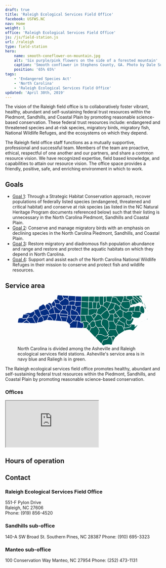 ```yaml
---
draft: true
title: 'Raleigh Ecological Services Field Office'
facebook: USFWS.NC
nav: Home
weight: 1
office: 'Raleigh Ecological Services Field Office'
js: /js/field-station.js
url: /raleigh
type: field-station
hero:
    name: smooth-coneflower-on-mountain.jpg
    alt: 'Six purple/pink flowers on the side of a forested mountain'
    caption: 'Smooth conflower in Stephens County, GA. Photo by Dale Suiter, USFWS.'
    position: '65% 65%'
tags:
    - 'Endangered Species Act'
    - 'North Carolina'
    - 'Raleigh Ecological Services Field Office'
updated: 'April 30th, 2019'
---
```


The vision of the Raleigh field office is to collaboratively foster vibrant, healthy, abundant and self-sustaining federal trust resources within the Piedmont, Sandhills, and Coastal Plain by promoting reasonable science-based conservation. These federal trust resources include: endangered and threatened species and at-risk species, migratory birds, migratory fish, National Wildlife Refuges, and the ecosystems on which they depend.

The Raleigh field office staff functions as a mutually supportive, professional and successful team. Members of the team are proactive, ethical, respectful of one another and our partners, and share a common resource vision. We have recognized expertise, field based knowledge, and capabilities to attain our resource vision. The office space provides a friendly, positive, safe, and enriching environment in which to work.

## Goals

- [Goal 1](/pdf/strategic-plan/raleigh-ecological-services-field-office-2012.pdf#page=4): Through a Strategic Habitat Conservation approach, recover populations of federally listed species (endangered, threatened and critical habitat) and conserve at risk species (as listed in the NC Natural Heritage Program documents referenced below) such that their listing is unnecessary in the North Carolina Piedmont, Sandhills and Coastal Plain.
- [Goal 2](/pdf/strategic-plan/raleigh-ecological-services-field-office-2012.pdf#page=8): Conserve and manage migratory birds with an emphasis on declining species in the North Carolina Piedmont, Sandhills, and Coastal Plain.
- [Goal 3](/pdf/strategic-plan/raleigh-ecological-services-field-office-2012.pdf#page=13): Restore migratory and diadromous fish population abundance and range and restore and protect the aquatic habitats on which they depend in North Carolina.
- [Goal 4](/pdf/strategic-plan/raleigh-ecological-services-field-office-2012.pdf#page=17): Support and assist each of the North Carolina National Wildlife Refuges in their mission to conserve and protect fish and wildlife resources.

## Service area

<figure class="center full-width">
    <svg id="north-carolina-svg" xmlns:svg="http://www.w3.org/2000/svg" x="0px" y="0px" viewBox="0 0 397.9 154.8" enable-background="new 0 0 397.9 154.8" xml:space="preserve" width="100%">
        <g id="layer1" transform="translate(-230.22626,-392.37585)">
            <path id="NC_Clay" fill="#032D82" stroke="#FFFFFF" stroke-width="1.0686" d="M257.5,468.9l11,9.5l-3-0.1l-17.4-0.6l-3.1-0.2
                L257.5,468.9"/>
            <path id="NC_Macon" fill="#032D82" stroke="#FFFFFF" stroke-width="1.0686" d="M275.8,460l9.5,18.8l-16.8-0.4l-11-9.5l1.9-5.1
                l1.1-1.7l0.3-0.2l9.9-1.2L275.8,460"/>
            <path id="NC_Transylvania" fill="#032D82" stroke="#FFFFFF" stroke-width="1.0686" d="M302.6,456l4.8,6.1l1,1.6l0.2,1.6l-0.1,2
                l0.5,3.4l0.2,0.6l0.5,0.4l-8.7,3.9l-6,0.4l-5,1.4l4.5-14.5L302.6,456"/>
            <path id="NC_Jackson" fill="#032D82" stroke="#FFFFFF" stroke-width="1.0686" d="M283.1,450.1l11.3,12.9l-4.5,14.5l-4.6,1.3
                l-9.5-18.8L283.1,450.1"/>
            <path id="NC_Haywood" fill="#032D82" stroke="#FFFFFF" stroke-width="1.0686" d="M293.7,435l3.3,6.6l5.6,14.4l-8.1,7l-11.3-12.9
                l-2.6-10.2l0-1.1L293.7,435"/>
            <path id="NC_Swain" fill="#032D82" stroke="#FFFFFF" stroke-width="1.0686" d="M280.5,439.9l2.6,10.2l-7.3,9.9l-5.1,0.8l-9.9,1.2
                l-0.3,0.2l-0.6-1l0.1-0.5l0.5-0.9l0.3-0.2l0.9-0.3l1.1-0.2l0.7-0.2l1.3-1.9l0.5-1.3l0.1-0.6l0-1l-2.5-0.6l-13.8-1.6l13.2-5.4
                l0.2,0.1l0.8,0.2l6.3,0.5l0.6-0.2l8.6-4.6L280.5,439.9"/>
            <path id="NC_Graham" fill="#032D82" stroke="#FFFFFF" stroke-width="1.0686" d="M248.8,451.5l13.8,1.6l2.5,0.6l0,1l-0.1,0.6
                l-0.5,1.3l-1.3,1.9l-0.7,0.2l-1.1,0.2l-0.9,0.3l-0.3,0.2l-0.5,0.9l-0.1,0.5l0.6,1l-1.1,1.7l-8.3,0.3l-3.3,0.9l-0.4-0.1l-1.5-0.9
                l-1-3.3l3.5-9.4L248.8,451.5"/>
            <path id="NC_Cherokee" fill="#032D82" stroke="#FFFFFF" stroke-width="1.0686" d="M259.3,463.8l-1.9,5.1l-12.5,8.7l-5.6-0.3
                l-8.6-0.5l2-12l4.1-2.5l4.7,0.7l1.9-1.1l1.3-1.2l1,3.3l1.5,0.9l0.4,0.1l3.3-0.9L259.3,463.8"/>
            <path id="NC_Mitchell" fill="#032D82" stroke="#FFFFFF" stroke-width="1.0686" d="M333.4,419.2l4.1,10.9l-6.9,4.6l-0.4-4.9
                l-0.3-0.9l-1.7-4.6l-0.2-0.3l-6.7-4l-2.9,0.5l8.8-4.4L333.4,419.2"/>
            <path id="NC_Yancey" fill="#032D82" stroke="#FFFFFF" stroke-width="1.0686" d="M318.5,420.5l2.9-0.5l6.7,4l0.2,0.3l1.7,4.6
                l0.3,0.9l0.4,4.9l-6.5,6.4l-5.7-6.5l-4-9.1L318.5,420.5"/>
            <path id="NC_Madison" fill="#032D82" stroke="#FFFFFF" stroke-width="1.0686" d="M310.2,422l4.2,3.6l4,9.1l-4.3,0.7l-2.7,1.1
                l-1.6,0.7l-3.1,1.5l-6.2,2.6l-3.5,0.3l-3.3-6.6l3.2-8.3l2.1-0.1l4.5-2.9l3.2-2.2l0.9-0.4l1.2-0.6l0.2,0l0.6,0.5l0,0L310.2,422"/>
            <path id="NC_Buncombe" fill="#032D82" stroke="#FFFFFF" stroke-width="1.0686" d="M324.1,441.2l4.4,10l-4.4,3.2l-2.9-1.9l-3.2,1.5
                l-4,1.3l-3.5,0.6l-2-0.5l-1.3-0.6l-0.4-0.3l-0.8-0.3l-1.4,0.3l-0.5,0.2l-1.4,1.4l-5.6-14.4l3.5-0.3l6.2-2.6l3.1-1.5l1.6-0.7
                l2.7-1.1l4.3-0.7L324.1,441.2"/>
            <path id="NC_Henderson" fill="#032D82" stroke="#FFFFFF" stroke-width="1.0686" d="M324,454.3l0.1,4.1l-4.6,10.2l-9.9,3.1l-0.5-0.4
                l-0.2-0.6l-0.5-3.4l0.1-2l-0.2-1.6l-1-1.6l-4.8-6.1l1.4-1.4l0.5-0.2l1.4-0.3l0.8,0.3l0.4,0.3l1.3,0.6l2,0.5l3.5-0.6l4-1.3l3.2-1.5
                L324,454.3"/>
            <path id="NC_Polk" fill="#032D82" stroke="#FFFFFF" stroke-width="1.0686" d="M336.8,470.3l-11.1-0.8l-6.2-0.8l4.6-10.2l2.8-0.4
                l1.8-0.3l0.4,0.1l1.3,0.8l0.6,0.5l5.9,7.1l0.3,0.8L336.8,470.3"/>
            <path id="NC_Rutherford" fill="#032D82" stroke="#FFFFFF" stroke-width="1.0686" d="M349.8,448.9l-0.8,12.3l-2.8,7.4l-0.5,2.3
                l-4.8-0.4l-4.2-0.3l0.3-3.2l-0.3-0.8l-5.9-7.1l-0.6-0.5l-1.3-0.8l-0.4-0.1l-1.8,0.3l-2.8,0.4l-0.1-4.1l4.4-3.2l15.5-2.1
                L349.8,448.9"/>
            <path id="NC_McDowell" fill="#032D82" stroke="#FFFFFF" stroke-width="1.0686" d="M337.5,430.1l1.8-2.6l0.3,0.2l0.3,0.5l0.7,1.7
                l0.2,0.6l0.1,1.3l-0.7,2l2,7.1l1.8,8.1l-15.5,2.1l-4.4-10l6.5-6.4L337.5,430.1"/>
            <path id="NC_Avery" fill="#032D82" stroke="#FFFFFF" stroke-width="1.0686" d="M340.2,410.5l0.7-1.2l4.4,9.9l-0.1,8.3l-6.1,0
                l-1.8,2.6l-4.1-10.9L340.2,410.5"/>
            <path id="NC_Watauga" fill="#032D82" stroke="#FFFFFF" stroke-width="1.0686" d="M349.8,404l3.6,2.2l2.1,2.7l1.5,1.5l3.4,2.1
                l-3.2,6.7l-11.8,0l-4.4-9.9l0.5-0.8l2.4-1.9l2.4-1.1l0.1,0l0.3-0.1l0.2,0.7l1.1,0.6l0.7,0.1l0.1,0l1-0.1L349.8,404"/>
            <path id="NC_Alexander" fill="#032D82" stroke="#FFFFFF" stroke-width="1.0686" d="M379.9,423.7l-4,14.7l-9.8-1.2l0.5-11.1l2.7-1.5
                l1.4-0.3l2.1-0.3l0.7,0.3l3.1-0.2l2.5-0.3L379.9,423.7"/>
            <path id="NC_Ashe" fill="#032D82" stroke="#FFFFFF" stroke-width="1.0686" d="M352,392.9l14.2,1.1l0,1.1l2.1,4.5l1.3,1.6l0.3,0.8
                l0.6,2.2l-0.1,1.7l-10.2,6.6l-3.4-2.1l-1.5-1.5l-2.1-2.7l-3.6-2.2L352,392.9"/>
            <path id="NC_Alleghany" fill="#032D82" stroke="#FFFFFF" stroke-width="1.0686" d="M386.1,395.2L383,404l-0.7,1.5l-2.1,0l-0.7-1.1
                l0-1l-1.7-1.3l-0.3-0.1l-2.9,0.3l-4.2,3.5l0.1-1.7L370,402l-0.3-0.8l-1.3-1.6l-2.1-4.5l0-1.1L386.1,395.2"/>
            <path id="NC_Wilkes" fill="#032D82" stroke="#FFFFFF" stroke-width="1.0686" d="M370.5,405.9l4.2-3.5l2.9-0.3l0.3,0.1l1.7,1.3l0,1
                l0.7,1.1l2.1,0l0.7-1.5l4,9.3l-0.6,10l-6.5,0.4l-0.9,0.2l-2.5,0.3l-3.1,0.2l-0.7-0.3l-2.1,0.3l-1.4,0.3l-2.7,1.5l-9.4-7l3.2-6.7
                L370.5,405.9"/>
            <path id="NC_Caldwell" fill="#032D82" stroke="#FFFFFF" stroke-width="1.0686" d="M345.4,419.2l11.8,0l9.4,7l-0.5,11.1l-1.4,1.6
                l-0.6,0.6l-0.9-0.1l-7-1.2l-7.5-6.6l-3.1-3.4l-0.3-0.6L345.4,419.2"/>
            <path id="NC_Burke" fill="#032D82" stroke="#FFFFFF" stroke-width="1.0686" d="M345.3,427.5l0.3,0.6l3.1,3.4l7.5,6.6l7,1.2l0.9,0.1
                l0.6-0.6l-7.9,10.9l-0.1,0.2l-6.9-1.1l-5.9,0.1l-1.8-8.1l-2-7.1l0.7-2l-0.1-1.3l-0.2-0.6l-0.7-1.7l-0.3-0.5l-0.3-0.2L345.3,427.5"
                />
            <path id="NC_Cleveland" fill="#032D82" stroke="#FFFFFF" stroke-width="1.0686" d="M356.7,450l3.4,8.1l5.4,14.4l-1.7-0.1l-18-1.3
                l0.5-2.3l2.8-7.4l0.8-12.3L356.7,450"/>
            <path id="NC_Gatson" fill="#032D82" stroke="#FFFFFF" stroke-width="1.0686" d="M360.1,458.1l22.4,1.6l-4.2,13.9l-12.7-1.1
                L360.1,458.1"/>
            <path id="NC_Lincoln" fill="#032D82" stroke="#FFFFFF" stroke-width="1.0686" d="M382.4,451.5l0.5,3.3l-0.5,4.8l-22.4-1.6l-3.4-8.1
                l0.1-0.2L382.4,451.5"/>
            <path id="NC_Catawba" fill="#032D82" stroke="#FFFFFF" stroke-width="1.0686" d="M366.1,437.3l9.8,1.2l5.1,4.3l1.3,1.9l1.6,3.1
                l-1.4,3.8l-25.6-1.8l7.9-10.9L366.1,437.3"/>
            <path id="NC_Iredell" fill="#032D82" stroke="#FFFFFF" stroke-width="1.0686" d="M386.4,423.3l8.4,0.4l-0.9,11l-2.1,6.9l-0.9,3
                l1.3,7.3l0.1,1.1l0,1l-2.1,0l-7.3,0.9l-0.5-3.3l1.4-3.8l-1.6-3.1l-1.3-1.9l-5.1-4.3l4-14.7L386.4,423.3"/>
            <path id="NC_Mecklenburg" fill="#032D82" stroke="#FFFFFF" stroke-width="1.0686" d="M382.9,454.8l7.3-0.9l-0.1,0.4l0,0.4l0.8,5.1
                l4.3,7.5l5.1,3.4l-13.2,11.3l-2.9-4.2l-6.1-4.1l4.2-13.9L382.9,454.8"/>
            <path id="NC_Rowan" fill="#032D82" stroke="#FFFFFF" stroke-width="1.0686" d="M393.9,434.7l11,6.3l5.6,1.4l5.4,7.8l1.1,4.2l-5,0
                l-19.7-0.5l0-1l-0.1-1.1l-1.3-7.3l0.9-3L393.9,434.7"/>
            <path id="NC_Davie" fill="#032D82" stroke="#FFFFFF" stroke-width="1.0686" d="M394.8,423.7l8.7,0.4l4.4,4.1l0.7,0.6l0.2,0.4
                l0.3,1.5l-0.1,1.5l-1,3.1l-1.8,0.8l-1.3,4.8l-11-6.3L394.8,423.7"/>
            <path id="NC_Yadkin" fill="#032D82" stroke="#FFFFFF" stroke-width="1.0686" d="M405.6,413.3l-2.1,10.8l-8.7-0.4l-8.4-0.4l0.6-10
                l4.1-1.6l6.7-1l2.6,0.4l3.9,1.4l0.9,0.5L405.6,413.3"/>
            <path id="NC_Surry" fill="#032D82" stroke="#FFFFFF" stroke-width="1.0686" d="M398.9,395.6l7.6,0.5l-0.8,16l0,1.1l-0.4-0.4
                l-0.9-0.5l-3.9-1.4l-2.6-0.4l-6.7,1l-4.1,1.6l-4-9.3l3.1-8.8l2.8,0.2L398.9,395.6"/>
            <path id="NC_Stokes" fill="#032D82" stroke="#FFFFFF" stroke-width="1.0686" d="M424.6,396.8l-0.5,15.9l-18.4-0.5l0.8-16l17,0.7
                L424.6,396.8"/>
            <path id="NC_Forsyth" fill="#032D82" stroke="#FFFFFF" stroke-width="1.0686" d="M405.7,412.2l18.4,0.5l-0.5,13.7l-15.6,1.9
                l-4.4-4.1l2.1-10.8L405.7,412.2"/>
            <path id="NC_Davidson" fill="#032D82" stroke="#FFFFFF" stroke-width="1.0686" d="M407.9,428.3l15.6-1.9l-0.2,5l-1.1,23l-5.2,0
                l-1.1-4.2l-5.4-7.8l-5.6-1.4l1.3-4.8l1.8-0.8l1-3.1l0.1-1.5l-0.3-1.5l-0.2-0.4L407.9,428.3"/>
            <path id="NC_Stanly" fill="#032D82" stroke="#FFFFFF" stroke-width="1.0686" d="M412,454.5l5,0l3.1,2.3l0.2,0.2l1.5,3.6l0.5,1.8
                l0.3,10.2l0,0.3l-0.2,0.5l-0.9,1.2l-9-3.1l-10.2,0.4L412,454.5"/>
            <path id="NC_Cabarrus" fill="#032D82" stroke="#FFFFFF" stroke-width="1.0686" d="M412,454.5l-9.6,17.5l-2-1.3l-5.1-3.4l-4.3-7.5
                l-0.8-5.1l0-0.4l0.1-0.4l2.1,0L412,454.5"/>
            <path id="NC_Union" fill="#032D82" stroke="#FFFFFF" stroke-width="1.0686" d="M412.6,471.5l-2.2,21.2l-10.8-0.3l-9.7-0.3l-0.9-0.3
                l0.1-0.5l0.7-5.6l-2.5-3.7l13.2-11.3l2,1.3L412.6,471.5"/>
            <path id="NC_Anson" fill="#032D82" stroke="#FFFFFF" stroke-width="1.0686" d="M421.6,474.6l0,0.5l0.3,1.2l1.9,1.2l1.1,0.3l0.2,0
                l0.3-0.2l0.1-0.1l0.2-0.5l1-0.8l0.6-0.2l0.7,0.1l0.6,1.1l0.9,2.3l1.9,8.4l-0.1,0.3l-0.6,0.9l-2.9,4.2l-17.7-0.6l2.2-21.2
                L421.6,474.6"/>
            <path id="NC_Rockingham" fill="#006358" stroke="#FFFFFF" stroke-width="1.0686" d="M438.3,397l9,0.1l-1,16.2l0,0.5l-22.2-1.1
                l0.5-15.9L438.3,397"/>
            <path id="NC_Guilford" fill="#006358" stroke="#FFFFFF" stroke-width="1.0686" d="M424,412.7l22.2,1.1l-0.5,19l-22.4-1.3l0.2-5
                L424,412.7"/>
            <path id="NC_Randolph" fill="#006358" stroke="#FFFFFF" stroke-width="1.0686" d="M445.7,432.7l0,3.1l-0.7,18.2l-9.5,0.1l-13.3,0.2
                l1.1-23L445.7,432.7"/>
            <path id="NC_Montgomery" fill="#006358" stroke="#FFFFFF" stroke-width="1.0686" d="M435.5,454.2l2.5,12.4l0,0.7l0.5,1.2l2,3.4
                l0.9,1l1,0.7l-4.5-0.6l-6.2-0.6l-2.6,1.1l-4.9,1.2l-1,0l-1.6-0.2l0.9-1.2l0.2-0.5l0-0.3l-0.3-10.2l-0.5-1.8l-1.5-3.6l-0.2-0.2
                l-3.1-2.3l5.2,0L435.5,454.2"/>
            <path id="NC_Richmond" fill="#006358" stroke="#FFFFFF" stroke-width="1.0686" d="M421.6,474.6l1.6,0.2l1,0l4.9-1.2l2.6-1.1
                l6.2,0.6l4.5,0.6l6.9,6.7l-2.4,0.9l-1.9,1.2l-0.9,0.6l-0.6,2.1l0.1,0.7l0.3,0.7l-1.2,3l-0.9,1.3l-2.8,2.5l-10.8-0.2l2.9-4.2
                l0.6-0.9l0.1-0.3l-1.9-8.4l-0.9-2.3l-0.6-1.1l-0.7-0.1l-0.6,0.2l-1,0.8l-0.2,0.5l-0.1,0.1l-0.3,0.2l-0.2,0l-1.1-0.3l-1.9-1.2
                l-0.3-1.2L421.6,474.6"/>
            <path id="NC_Scotland" fill="#006358" stroke="#FFFFFF" stroke-width="1.0686" d="M454.1,491.7l-5.2,11.5l-10.1-9.7l2.8-2.5
                l0.9-1.3l1.2-3l-0.3-0.7l-0.1-0.7l0.6-2.1l0.9-0.6l1.9-1.2l2.4-0.9L454.1,491.7"/>
            <path id="NC_Caswell" fill="#006358" stroke="#FFFFFF" stroke-width="1.0686" d="M463.7,397.1l-0.7,16.6l-4.6-0.1l-12.1-0.4l1-16.2
                l1.8,0l5.6,0l5.5,0L463.7,397.1"/>
            <path id="NC_Alamance" fill="#006358" stroke="#FFFFFF" stroke-width="1.0686" d="M446.3,413.3l12.1,0.4l0.3,20.4l-13,1.8l0-3.1
                l0.5-19L446.3,413.3"/>
            <path id="NC_Moore" fill="#006358" stroke="#FFFFFF" stroke-width="1.0686" d="M454.2,454l7.4,11.7l3.9,6.4l-0.1,1l-6.7-2.1l-1.7,1
                l-2.5,2.1l-3.5,4.1l-1.7,2.1l-6.9-6.7l-1-0.7l-0.9-1l-2-3.4l-0.5-1.2l0-0.7l-2.5-12.4l9.5-0.1L454.2,454"/>
            <path id="NC_Hoke" fill="#006358" stroke="#FFFFFF" stroke-width="1.0686" d="M449.2,480.4l1.7-2.1l3.5-4.1l2.5-2.1l1.7-1l6.7,2.1
                l2.8,12.2l-6.3,5.9l-2.6,0.7l-5.2-0.2L449.2,480.4"/>
            <path id="NC_Robeson" fill="#006358" stroke="#FFFFFF" stroke-width="1.0686" d="M468.2,485.4l6,6.6l4.3,8.1l0,0.8l-2.2,9.6
                l-0.8,1.1l-2.5,1.7l-3.7,5.2l-2.9,3.3l-17.1-17.9l-0.5-0.5l5.2-11.5l5.2,0.2l2.6-0.7L468.2,485.4"/>
            <path id="NC_Columbus" fill="#006358" stroke="#FFFFFF" stroke-width="1.0686" d="M503.5,516l4.3,2.3l-4.1,7.8l-5.9,2l-5,0.8
                l-0.5-0.1l-0.4,0.1l-1.4,1.2l-3.4,7.1l-1.4,4.1l-19.1-19.7l2.9-3.3l3.7-5.2l2.5-1.7l1.7,1.1l0.4,0.1l1,0l5.1-0.4l5.3,2.2l5.9,2.9
                l4.9,0.5L503.5,516"/>
            <path id="NC_Brunswick" fill="#006358" stroke="#FFFFFF" stroke-width="1.0686" d="M507.8,518.3l6,1.4l2.8,4.9l1.5,6.6l0.3,3.5
                l0,1.2l-0.2,6l-3.7,2.3l-3.5-0.9l-1.9-0.3l-1.8-0.1l-4.5,0.1l-4.7,0.6l-0.2,0l0,0l-5.7,2.1l-1.5,0.8l-5-5.1l1.4-4.1l3.4-7.1
                l1.4-1.2l0.4-0.1l0.5,0.1l5-0.8l5.9-2L507.8,518.3"/>
            <path id="NC_New_Hanover" fill="#006358" stroke="#FFFFFF" stroke-width="1.0686" d="M528,521.7l-1,1.1l-1.1,1.5l-2.9,4.6l-0.6,1.2
                l-1.4,3.6l-0.2,0.4l-2.6,7.7l0.2-6l0-1.2l-0.3-3.5l-1.5-6.6l-2.8-4.9l4.7-1.8l3.7-1l1.8,0.3l-0.4,0.5l0.1,0.5l0.6,0.8l2.7,2.6
                L528,521.7"/>
            <path id="NC_Bladen" fill="#006358" stroke="#FFFFFF" stroke-width="1.0686" d="M492.5,490.7l10.9,16.7l-0.8,0.9l0.1,0.3l0.8,1.5
                l0.7,0.6l1.3,0.4l1.5,1.1l-3.6,3.7l-3.6,1.8l-4.9-0.5l-5.9-2.9l-5.3-2.2l-5.1,0.4l-1,0l-0.4-0.1l-1.7-1.1l0.8-1.1l2.2-9.6l0-0.8
                l-4.3-8.1l2.6-0.7l1.9-0.1l12-0.1l1.3-0.1L492.5,490.7"/>
            <path id="NC_Cumberland" fill="#006358" stroke="#FFFFFF" stroke-width="1.0686" d="M486.9,469.1l-2.4,8.5l-0.1,0.4l0.6,2.5
                l0.9,2.9l0.2,0.5l6.2,6.7l-0.5,0.2l-1.3,0.1l-12,0.1l-1.9,0.1l-2.6,0.7l-6-6.6l-2.8-12.2l0.1-1l1.5-0.4l8.5-2.2l4.2-1.4l1.4-0.1
                L486.9,469.1"/>
            <path id="NC_Chatham" fill="#006358" stroke="#FFFFFF" stroke-width="1.0686" d="M474,434.6l-0.2,1.4l-3.8,12.9l3.6,1.5l-2.5,3.4
                l-3.6-4.1l-0.7-0.7l-0.4-0.3l-1.1-0.5l-0.9-0.1l-0.8,0.1l-2.3,2.5l-2.3,1.4l-3.5,1.6l-1.2,0.3l-9.2,0.1l0.7-18.2l13-1.8l10.3,0.8
                L474,434.6"/>
            <path id="NC_Harnett" fill="#006358" stroke="#FFFFFF" stroke-width="1.0686" d="M473.6,450.4l9.2,3.6l7.5,11.3l-3.4,3.9l-5.9-1
                l-1.4,0.1l-4.2,1.4l-8.5,2.2l-1.5,0.4l-3.9-6.4l9.5-11.9L473.6,450.4"/>
            <path id="NC_Lee" fill="#006358" stroke="#FFFFFF" stroke-width="1.0686" d="M454.2,454l1.2-0.3l3.5-1.6l2.3-1.4l2.3-2.5l0.8-0.1
                l0.9,0.1l1.1,0.5l0.4,0.3l0.7,0.7l3.6,4.1l-9.5,11.9L454.2,454"/>
            <path id="NC_Orange" fill="#006358" stroke="#FFFFFF" stroke-width="1.0686" d="M463,413.8l9,0.2l-2.9,20.9l-10.3-0.8l-0.3-20.4
                L463,413.8"/>
            <path id="NC_Person" fill="#006358" stroke="#FFFFFF" stroke-width="1.0686" d="M463.7,397.1l15.1,0l-0.2,17L472,414l-9-0.2
                L463.7,397.1"/>
            <path id="NC_Durham" fill="#006358" stroke="#FFFFFF" stroke-width="1.0686" d="M478.6,414.1l2.4,9.1l2.2,3.2l-0.6,2.5l-0.7,1.3
                l-1.3,1.5l-3.1,2.8l-3.4,0l-4.9,0.3l2.9-20.9L478.6,414.1"/>
            <path id="NC_Pender" fill="#006358" stroke="#FFFFFF" stroke-width="1.0686" d="M509.8,498l19.5-0.1l7.6,15.4l-8.9,8.4l-1.1-0.2
                l-2.7-2.6l-0.6-0.8l-0.1-0.5l0.4-0.5l-1.8-0.3l-3.7,1l-4.7,1.8l-6-1.4l-4.3-2.3l3.6-3.7l-1.5-1.1l-1.3-0.4l-0.7-0.6l-0.8-1.5
                l-0.1-0.3l0.8-0.9L509.8,498"/>
            <path id="NC_Sampson" fill="#006358" stroke="#FFFFFF" stroke-width="1.0686" d="M490.3,465.2l10.6,1.5l6.4,5.3l0.2,6.1l0.7,9.8
                l-2.3,9.2l3,1.5l0.3-0.1l0.7-0.6l-6.3,9.4l-10.9-16.7l-6.2-6.7l-0.2-0.5l-0.9-2.9l-0.6-2.5l0.1-0.4l2.4-8.5L490.3,465.2"/>
            <path id="NC_Wayne" fill="#006358" stroke="#FFFFFF" stroke-width="1.0686" d="M511.5,450.1l10.7,0.6l0.9,11.3l-1.1,10.7l-14.8-0.5
                l-6.4-5.3l2.2-2.2l4.5-5.2L511.5,450.1"/>
            <path id="NC_Johnston" fill="#006358" stroke="#FFFFFF" stroke-width="1.0686" d="M505.7,442.1l1.5,2.3l1.5,4.7l2.7,1l-3.9,9.4
                l-4.5,5.2l-2.2,2.2l-10.6-1.5l-7.5-11.3l7.5-7.3l7.3-5.7l5.3-3.7L505.7,442.1"/>
            <path id="NC_Wake" fill="#006358" stroke="#FFFFFF" stroke-width="1.0686" d="M480.9,423.3l9,2.7l2.4,1l3,1.5l5.3,4.4l1.3,1.5
                l1.1,2.2l0,0.6l-5.3,3.7l-7.3,5.7l-7.5,7.3l-9.2-3.6l-3.6-1.5l3.8-12.9l0.2-1.4l3.4,0l3.1-2.8l1.3-1.5l0.7-1.3l0.6-2.5L480.9,423.3
                "/>
            <path id="NC_Granville" fill="#006358" stroke="#FFFFFF" stroke-width="1.0686" d="M481.5,397.1l12.2-0.1l-1.8,1.6l-0.3,1l-0.3,3.6
                l0,8.5l0.1,5.3l0.5,0.4l-2.2,8.5l-9-2.7l-2.4-9.1l0.2-17L481.5,397.1"/>
            <path id="NC_Vance" fill="#006358" stroke="#FFFFFF" stroke-width="1.0686" d="M493.7,397l5.9-0.1l0.9,15.4l-8.3,5.1l-0.5-0.4
                l-0.1-5.3l0-8.5l0.3-3.6l0.3-1L493.7,397"/>
            <path id="NC_Warren" fill="#006358" stroke="#FFFFFF" stroke-width="1.0686" d="M511.8,396.8l6.4-0.1l0.1,2.1l-4.6,16.9l-13.3-3.4
                l-0.9-15.4L511.8,396.8"/>
            <path id="NC_Franklin" fill="#006358" stroke="#FFFFFF" stroke-width="1.0686" d="M513.7,415.7l-10.8,21.5l0-0.6l-1.1-2.2l-1.3-1.5
                l-5.3-4.4l-3-1.5l-2.4-1l2.2-8.5l8.3-5.1L513.7,415.7"/>
            <path id="NC_Nash" fill="#006358" stroke="#FFFFFF" stroke-width="1.0686" d="M527.4,418.3l-0.6,2.6l-3.4,8.6l-1.6,4.7l-16.1,7.8
                l-2.8-4.8l10.8-21.5L527.4,418.3"/>
            <path id="NC_Northampton" fill="#006358" stroke="#FFFFFF" stroke-width="1.0686" d="M550.6,396.1l3.3,4.1L551,406l-2.1,6.8
                l-3.6,4.4l-0.3,0.2l-0.4-0.2l-3.4-2.2l-8.4-8.2l-0.2-3.6l-3.9-3.1l-10.2-1.7l-0.2,0.3l-0.1-2.1l5.8-0.1l20.7-0.3L550.6,396.1"/>
            <path id="NC_Halifax" fill="#006358" stroke="#FFFFFF" stroke-width="1.0686" d="M518.3,398.8l0.2-0.3l10.2,1.7l3.9,3.1l0.2,3.6
                l8.4,8.2l3.4,2.2l0.4,0.2l0.3-0.2l-1.5,5.2l-3.3,3.9l-0.9,0.1l-4.2-1.8l-0.5-1.8l-2.1-1.7l-5.5-2.9l-13.7-2.6L518.3,398.8"/>
            <path id="NC_Edgecombe" fill="#006358" stroke="#FFFFFF" stroke-width="1.0686" d="M540.6,426.4l2.5,10.3l-1.8-0.7l-3.6,1.8
                l-1.2,1.4l-1.5,1.4l-5.6,4.2l-2.6-2.9l-1.3-4.3l-3.7-3.2l1.6-4.7l3.4-8.6l0.6-2.6l5.5,2.9l2.1,1.7l0.5,1.8l4.2,1.8L540.6,426.4"/>
            <path id="NC_Wilson" fill="#006358" stroke="#FFFFFF" stroke-width="1.0686" d="M521.8,434.3l3.7,3.2l1.3,4.3l2.6,2.9l-1.7,1.4
                l-5.4,4.5l-10.7-0.6l-2.7-1l-1.5-4.7l-1.5-2.3L521.8,434.3"/>
            <path id="NC_Greene" fill="#006358" stroke="#FFFFFF" stroke-width="1.0686" d="M527.7,446.2l10.2,12.4l-4.1,2.5l-3.1,1.6l-1.5,0.4
                l-0.4,0l-0.6-1.1l-5-0.1l-0.9-11.3L527.7,446.2"/>
            <path id="NC_Lenoir" fill="#006358" stroke="#FFFFFF" stroke-width="1.0686" d="M541.8,463.3l-3.6,6.3l-2.3-0.8l0.8,4l-0.1,0.4
                l-3.9,5.2l-5.7,3.6l-4.8-9.4l1.1-10.7l5,0.1l0.6,1.1l0.4,0l1.5-0.4l3.1-1.6l4.1-2.5L541.8,463.3"/>
            <path id="NC_Jones" fill="#006358" stroke="#FFFFFF" stroke-width="1.0686" d="M538.1,469.5l0.4,0.1l12.3,7.7l1.2,1l1.8-0.7
                l0.5,0.2l0.2,0.4l0.3,2.6l-0.2,10.5l1,1.5l-3.4,1.1l-2.5-5.1l-0.2-0.3l-2.1-2.3l-1.3-0.4l-12.4-2.2l-4.7,0.4l-2.4-1.9l5.7-3.6
                l3.9-5.2l0.1-0.4l-0.8-4L538.1,469.5"/>
            <path id="NC_Duplin" fill="#006358" stroke="#FFFFFF" stroke-width="1.0686" d="M507.3,472.1l14.8,0.5l4.8,9.4l2.4,1.9l1.3,2.7
                l-1.4,10.3l0,0.3l0.2,0.7l-19.5,0.1l-0.7,0.6l-0.3,0.1l-3-1.5l2.3-9.2l-0.7-9.8L507.3,472.1"/>
            <path id="NC_Onslow" fill="#006358" stroke="#FFFFFF" stroke-width="1.0686" d="M529.2,483.9l4.7-0.4l12.4,2.2l1.3,0.4l2.1,2.3
                l0.2,0.3l2.5,5.1l2.6,8l-18.1,11.4l-7.6-15.4l-0.2-0.7l0-0.3l1.4-10.3L529.2,483.9"/>
            <path id="NC_Carteret" fill="#006358" stroke="#FFFFFF" stroke-width="1.0686" d="M575.6,480.4l0.1,0.4l0.6,1l1.8,0.1l8.5,0.6
                l0.1,6.7l10.6-7.8l-3.1,4.8l-11.4,13.9l-2.5,1l-1.4-0.8l-4.4-1.7l-2.3-0.1l-1.9,0l-2.1,0.2l-4,0.7l-3.8,0.8l-0.4,0.1l-0.2,0
                l-1.2,0.4l-1.1,0.4l-1.8,0.6L555,502l-2.6-8l3.4-1.1l6-0.6l8.9-2.2l2.9-1.3l1.3-2.4l0.4-1.2l-0.3-0.3l-2.4-2.3L575.6,480.4"/>
            <path id="NC_Pamlico" fill="#006358" stroke="#FFFFFF" stroke-width="1.0686" d="M576.8,462.6l4.8,0.8l0.8,0.4l0.5,1l0.2,1l0,0.9
                l-1.1,2.7l-2.2,5l-1,1.5l-3.3,4.4l-2.9,2.2l-2.2,1.6l-0.8,0.2l-1.7-0.1l-3.7-1.7l-2.2-1.8l-0.8-1.3l-0.9-6.4l0.9-2.5l0.8-1.2
                l2.1-1.8l2.3,2l9.5-1.3l0.7-2l0.1-0.5L576.8,462.6"/>
            <path id="NC_Craven" fill="#006358" stroke="#FFFFFF" stroke-width="1.0686" d="M550.6,458.7l13.4,8.9l-2.1,1.8l-0.8,1.2l-0.9,2.5
                l0.9,6.4l0.8,1.3l2.2,1.8l3.7,1.7l1.7,0.1l0.8-0.2l2.2-1.6l2.4,2.3l0.3,0.3l-0.4,1.2l-1.3,2.4l-2.9,1.3l-8.9,2.2l-6,0.6l-1-1.5
                l0.2-10.5l-0.3-2.6l-0.2-0.4l-0.5-0.2l-1.8,0.7l-1.2-1l-12.3-7.7l-0.4-0.1l3.6-6.3L550.6,458.7"/>
            <path id="NC_Pitt" fill="#006358" stroke="#FFFFFF" stroke-width="1.0686" d="M543.1,436.6l8,4.7l-0.4,17.5l-8.9,4.5l-3.9-4.7
                l-10.2-12.4l1.7-1.4l5.6-4.2l1.5-1.4l1.2-1.4l3.6-1.8L543.1,436.6"/>
            <path id="NC_Martin" fill="#006358" stroke="#FFFFFF" stroke-width="1.0686" d="M543.9,422.4l0,0.3l0.3,0.7l5.5,6.4l0.5,0.4
                l6.5,3.8l0.5,0.2l8.7,0.5l3.4-1.2l-3.5,8.9l-4.7,2.1l-1.5,0.6l-3.6-1.9l-4.8-2.1l-8-4.7l-2.5-10.3L543.9,422.4"/>
            <path id="NC_Chowan" fill="#006358" stroke="#FFFFFF" stroke-width="1.0686" d="M571.5,409.5l6-3.2l-1.2,6.3l0.9,7.1l0.1,0.2
                l0.5,0.3l0.9,0.3l1.7,0.5l3.9,0.5l-11.3,3.3l-2-12.3L571.5,409.5"/>
            <path id="NC_Hertford" fill="#006358" stroke="#FFFFFF" stroke-width="1.0686" d="M561.5,396l0.6,1.4l-0.2,0.5l-1.1,2l-0.8,0.2
                l0.2,3.1l0.1,0.2l0.6,0.6l1.1,0.6l3.8,1.3l1.2,0.2l4.4,3.5l-0.4,2.9l-8.5,0.2l-4.8,0.3l-7.7,0l-1.1-0.2l2.1-6.8l2.8-5.8l-3.3-4.1
                L561.5,396L561.5,396"/>
            <path id="NC_Bertie" fill="#006358" stroke="#FFFFFF" stroke-width="1.0686" d="M571.1,412.4l2,12.3l-0.9,4.2l-2.9,4.5l-3.4,1.2
                l-8.7-0.5l-0.5-0.2l-6.5-3.8l-0.5-0.4l-5.5-6.4l-0.3-0.7l0-0.3l1.5-5.2l3.6-4.4l1.1,0.2l7.7,0l4.8-0.3L571.1,412.4"/>
            <path id="NC_Gates" fill="#006358" stroke="#FFFFFF" stroke-width="1.0686" d="M578,395.3l2.3,2.2l1.9,7.3l-4.6,1.6l-6,3.2
                l-4.4-3.5l-1.2-0.2l-3.8-1.3L561,404l-0.6-0.6l-0.1-0.2l-0.2-3.1l0.8-0.2l1.1-2l0.2-0.5l-0.6-1.4L578,395.3"/>
            <path id="NC_Camden" fill="#006358" stroke="#FFFFFF" stroke-width="1.0686" d="M580.2,395.2l7.8-0.2l7,6.7l4.7,3.8l0.2-0.1
                l0.6,0.2l0.9,0.6l2.8,3l3.3,6.9l0,0.1l-7-1.1l-1-1.7l-2.9-2.9l-5.7-5.1l-8-5.5l-2.6-2.3l-2.3-2.2L580.2,395.2"/>
            <path id="NC_Pasquotank" fill="#006358" stroke="#FFFFFF" stroke-width="1.0686" d="M580.2,397.4l2.6,2.3l8,5.5l5.7,5.1l2.9,2.9
                l1,1.7l-6.2,3.8l-3.8-3.6l-4.7-4l-3.3-5.7l-0.3-0.8L580.2,397.4"/>
            <path id="NC_Perquimans" fill="#006358" stroke="#FFFFFF" stroke-width="1.0686" d="M582.1,404.7l0.3,0.8l3.3,5.7l4.7,4l3.8,3.6
                l-9.9,2.7l-3.9-0.5l-1.7-0.5l-0.9-0.3l-0.5-0.3l-0.1-0.2l-0.9-7.1l1.2-6.3L582.1,404.7"/>
            <path id="NC_Beaufort" fill="#006358" stroke="#FFFFFF" stroke-width="1.0686" d="M574.9,442.3l6.7,7.2l-4.2,2.9l-0.5,0.2l-0.2,0.2
                l0,0.2l0.1,0.7l0.9,2.8l1.1,2.3l0.6,1l-2.6,2.9l-0.1,3.3l-0.1,0.5l-0.7,2l-9.5,1.3l-2.3-2l-13.4-8.9l0.4-17.5l4.8,2.1l3.6,1.9
                l1.5-0.6l4.7-2.1L574.9,442.3"/>
            <path id="NC_Washington" fill="#006358" stroke="#FFFFFF" stroke-width="1.0686" d="M572.2,429L572.2,429l0.8,0.6l0.3,0.1l2.6-0.2
                l4.4-0.9l1.5-0.6l0.6-0.5l2.7-0.8l0.4,0.2l0.4,0.5l1,1.6l-0.3,5.9l-1.4,2.7l0.5,5l-10.8-0.1l-9.2,0.2l3.5-8.9L572.2,429"/>
            <path id="NC_Tyrrell" fill="#006358" stroke="#FFFFFF" stroke-width="1.0686" d="M602.1,443.5l-16.4-1.1l-0.5-5l1.4-2.7l0.3-5.9
                l3.8-1.8l2.6-0.9l1.6-0.3l5.1-0.1l1.7,1.2l0.4,0.6l0.5,3.1l-0.2,0.7l-0.3,1.5l-0.1,3.1l0.2,3.2l0.1,3.7L602.1,443.5"/>
            <path id="NC_Dare" fill="#006358" stroke="#FFFFFF" stroke-width="1.0686" d="M602.1,443.5l0.3-0.9l-0.1-3.7l-0.2-3.2l0.1-3.1
                l0.3-1.5l0.2-0.7l2.4-3.1l0.4-0.3l1.7-0.7l0.9-0.1l0.8,0l0.5,0.1l1.8,0.9l1.3,1.7l2.3,4.9l0.4,0.9l0.9,6.9l0,0.3l-0.6,3.8l-1.9,2.7
                l-1,0.3l-1.8,0.2l-1.4-0.6L602.1,443.5 M617.3,428.6l0.7,0.5l0.7,0.8l0.8,1.2l0.5,1.5l0.2,2.2l-0.3,0.4l-0.2,0l-2-0.7l-0.3-0.4
                l-2.3-5.2l-0.2-0.4l0-0.1l0.4-0.2l0.6,0l0.6,0.1L617.3,428.6 M615.2,469.2l0.9-0.3l0.7-0.3l3.9-1.8l4.2-2.1l0.3-0.9l0.8-5.5
                l0.4-3.7l0.5-5.5l-0.1-2.6l-0.2-1.3l-0.3-1.4l-0.5-1l-0.4-0.8l-1.3-5.1l0.2-0.2l0.2,0.1l0.1,0l0.1,0.1l0.9,1.6l0.3,0.8l0.9,2.7
                l0.5,1.9l0.6,2.6l-0.1,2.4l0,0.7l-0.2,3.4l-0.5,4.9l-0.5,4l-0.9,4.8l-0.3,0.5l-0.5-0.1l-0.7-0.2l-0.9,0.1l-1.3,0.2l-1.1,0.4l-5,2.1
                L615.2,469.2 M612.4,411.9l1.7,4.2l0,0l1,2.2l1,2l1.8,3.1l1.9,3.7l2.4,4.8l1.5,3.6l-0.3,0.6l-3.4-5.6l-5.7-10.1l-2.7-8.4
                L612.4,411.9"/>
            <path id="NC_Currituck" fill="#006358" stroke="#FFFFFF" stroke-width="1.0686" d="M596.4,394.7l11.2-0.4l4.7,17.6l-0.9,0.3
                l-2.9-10.4l-2.3-3.6L606,398l-4.3-1l-0.7,0.2l-0.2,0.2l-0.3,0.4l-0.1,0.6l0.6,1.3l0.4,0.6l0.4,0.3l1.9,1.3l2.2,3.5l5.5,13.1
                l0.4,1.7l-0.1,0.6l-0.3,0l-1.7-1.1l-0.5-0.5l-0.9-1.4l-0.9-1.8l0-0.1l-3.3-6.9l-2.8-3l-0.9-0.6l-0.6-0.2l-0.2,0.1l-4.7-3.8l-7-6.7
                L596.4,394.7"/>
            <path id="NC_Hyde" fill="#006358" stroke="#FFFFFF" stroke-width="1.0686" d="M602.1,443.5l7.2,4.6l-1.1,0.6l-2.4,2.4l-0.2,0.2
                l-1.7,2.9l0.1,0.7l-0.1,0.6l-0.6,1.7l-0.1,0.4l-0.3,0.4l-2.1,2.3l-3.2,2.5l-0.3,0.1l-11.2-0.9l-0.4-0.1l-3.5-1.1l-2.8-1l-0.6-1
                l-1.1-2.3l-0.9-2.8l-0.1-0.7l0-0.2l0.2-0.2l0.5-0.2l4.2-2.9l-6.7-7.2l10.8,0.1L602.1,443.5 M615.2,469.2l0.2,0.8l-0.9,0.3l-0.9,0.5
                l-2.2,1.2l-3.2,1.9l-1.4,0.8l-1.7,1.4l-0.8,0.8l-0.5,0.3l-0.1-0.2l0.1-0.2l1-1.8l1-1l3.2-1.9l4.8-2.6L615.2,469.2"/>
        </g>
    </svg>
    <figcaption>North Carolina is divided among the Asheville and Raleigh ecological services field stations. Asheville's service area is in navy blue and Raliegh is in green.</figcaption>
</figure>

The Raleigh ecological services field office promotes healthy, abundant and self-sustaining federal trust resources within the Piedmont, Sandhills, and Coastal Plain by promoting reasonable science-based conservation.

### Offices

<iframe src="https://usfws.github.io/southeast-mega-map/?state=North+Carolina" class="lazyload state-map" title="Find a local field station"></iframe>

## Hours of operation

## Contact

### Raleigh Ecological Services Field Office

551-F Pylon Drive  
Raleigh, NC 27606  
Phone: (919) 856-4520

### Sandhills sub-office

140-A SW Broad St.
Southern Pines, NC 28387
Phone: (910) 695-3323

### Manteo sub-office

100 Conservation Way
Manteo, NC 27954
Phone: (252) 473-1131

<br><br>
